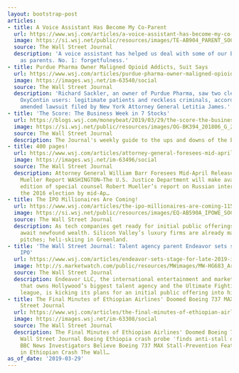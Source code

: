 ```yaml
---
layout: bootstrap-post
articles:
- title: A Voice Assistant Has Become My Co-Parent
  url: https://www.wsj.com/articles/a-voice-assistant-has-become-my-co-parent-11553890641
  image: https://si.wsj.net/public/resources/images/TE-AB904_PARENT_SOC_20190328171550.jpg
  source: The Wall Street Journal
  description: 'A voice assistant has helped us deal with some of our biggest shortcomings
    as parents. No. 1: forgetfulness.'
- title: Purdue Pharma Owner Maligned Opioid Addicts, Suit Says
  url: https://www.wsj.com/articles/purdue-pharma-owner-maligned-opioid-addicts-suit-says-11553899968
  image: https://images.wsj.net/im-63540/social
  source: The Wall Street Journal
  description: 'Richard Sackler, an owner of Purdue Pharma, saw two clear groups of
    OxyContin users: legitimate patients and reckless criminals, according to a newly
    amended lawsuit filed by New York Attorney General Letitia James.'
- title: 'The Score: The Business Week in 7 Stocks'
  url: https://blogs.wsj.com/moneybeat/2019/03/29/the-score-the-business-week-in-7-stocks-35/
  image: https://si.wsj.net/public/resources/images/OG-BK394_201806_G_20180601181858.jpg
  source: The Wall Street Journal
  description: The Journal's weekly guide to the ups and downs of the business world.
- title: 400 pages!
  url: https://www.wsj.com/articles/attorney-general-foresees-mid-april-release-of-redacted-mueller-report-11553887142
  image: https://images.wsj.net/im-63496/social
  source: The Wall Street Journal
  description: Attorney General William Barr Foresees Mid-April Release of Redacted
    Mueller Report WASHINGTON—The U.S. Justice Department will make available a redacted
    edition of special counsel Robert Mueller’s report on Russian interference in
    the 2016 election by mid-Ap…
- title: The IPO Millionaires Are Coming!
  url: https://www.wsj.com/articles/the-ipo-millionaires-are-coming-11553885407
  image: https://si.wsj.net/public/resources/images/EQ-AB590A_IPOWE_SOC_20190329131415.jpg
  source: The Wall Street Journal
  description: As tech companies get ready for initial public offerings, their employees
    await newfound wealth. Silicon Valley’s luxury firms are already making their
    pitches; heli-skiing in Greenland.
- title: 'The Wall Street Journal: Talent agency parent Endeavor sets stage for late-2019
    IPO'
  url: https://www.wsj.com/articles/endeavor-sets-stage-for-late-2019-ipo-11553875439
  image: http://s.marketwatch.com/public/resources/MWimages/MW-HG683_Ari_Em_ZG_20190329142917.jpg
  source: The Wall Street Journal
  description: Endeavor LLC, the international entertainment and marketing colossus
    that owns Hollywood’s biggest talent agency and the Ultimate Fighting Championship
    league, is kicking its plans for an initial public offering into high gear.
- title: The Final Minutes of Ethiopian Airlines' Doomed Boeing 737 MAX - The Wall
    Street Journal
  url: https://www.wsj.com/articles/the-final-minutes-of-ethiopian-airlines-doomed-boeing-737-max-11553876300
  image: https://images.wsj.net/im-63308/social
  source: The Wall Street Journal
  description: The Final Minutes of Ethiopian Airlines' Doomed Boeing 737 MAX The
    Wall Street Journal Boeing Ethiopia crash probe 'finds anti-stall device activated'
    BBC News Investigators Believe Boeing 737 MAX Stall-Prevention Feature Activated
    in Ethiopian Crash The Wall…
as_of_date: '2019-03-29'
---
```


